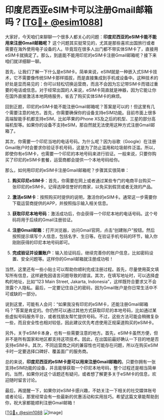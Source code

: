 # 印度尼西亚eSIM卡可以注册Gmail邮箱吗？[[TG💪+ @esim1088](https://t.me/s/esim1088)]

大家好，今天咱们来聊聊一个很多人都关心的问题：**印度尼西亚的eSIM卡能不能用来注册Gmail邮箱呢？** 这个问题其实挺常见的，尤其是那些喜欢出国旅行或者需要在海外使用电子设备的人。毕竟现在很多人出门都不带实体SIM卡了，直接用eSIM卡就搞定了。那么，到底能不能用印尼的eSIM卡注册Gmail邮箱呢？接下来咱们就详细聊一聊。

首先，让我们了解一下什么是eSIM卡。简单来说，eSIM就是一种嵌入式SIM卡技术，它不需要像传统SIM卡那样插拔，而是直接集成到手机或设备中。这种技术的好处是显而易见的：你可以轻松切换运营商，而且不会因为忘记带SIM卡而错过重要的电话或信息。对于经常出国的人来说，eSIM卡简直就是神器，因为它能让你在国外直接激活本地网络服务，省去了购买实体SIM卡的麻烦。

回到正题，印尼的eSIM卡能不能注册Gmail邮箱呢？答案是可以的！但这里有几个需要注意的地方。首先，你需要确保你的设备支持eSIM功能。目前市面上很多高端智能手机都支持eSIM，比如苹果的iPhone XS及之后的机型、三星的部分高端机型等。如果你的设备不支持eSIM，那自然就无法使用这种方式注册Gmail邮箱了。

其次，你需要一个印尼当地的电话号码。为什么呢？因为谷歌（Google）在注册Gmail账户时会要求你验证手机号码，这是为了防止滥用和垃圾邮件泛滥。所以，即使你有eSIM卡，也需要一个印尼的本地号码来进行验证。一般来说，只要你购买了印尼的eSIM卡套餐，运营商都会提供一个本地号码给你。

那么，如何用印尼的eSIM卡注册Gmail邮箱呢？步骤其实很简单：

1. **购买印尼eSIM卡**：首先，你需要在网上或者通过某些专门的电商平台购买一张印尼的eSIM卡。记得选择信誉好的商家，以免买到假货或者无效的产品。
   
2. **激活eSIM卡**：按照购买时提供的说明，激活你的eSIM卡。通常这一步需要你下载运营商提供的APP，并按照指示输入相关信息。

3. **获取印尼本地号码**：激活成功后，你会获得一个印尼本地的电话号码。这个号码将用于后续的Gmail注册验证。

4. **注册Gmail邮箱**：打开浏览器，访问Gmail官网，点击“创建账户”按钮。然后按照提示填写个人信息，包括名字、生日等。在验证手机号码的环节，输入你刚刚获得的印尼本地号码即可。

5. **完成验证并设置账户**：输入验证码后，继续完善你的账户信息，比如密码设置、安全问题等。这样你的Gmail邮箱就注册成功啦！

当然，这里还有一些小贴士可以帮助你顺利完成注册过程。首先，尽量使用英文填写所有信息，这样避免因语言问题导致的错误。其次，在填写地址时，可以选择虚构的地址，比如“123 Main Street, Jakarta, Indonesia”，这样既符合要求又不会泄露个人隐私。最后，一定要记住自己的密码，因为Gmail账户是你日常生活中不可或缺的一部分。

说到这里，可能有人会问：“如果我没有印尼的eSIM卡，还能注册Gmail邮箱吗？”答案是肯定的。你仍然可以通过其他方式获取印尼的本地号码，比如通过某些虚拟号码服务平台，或者找朋友帮忙提供号码。不过，这些方法可能会稍微复杂一些，而且安全性也相对较低，因此建议优先考虑使用正规渠道购买的eSIM卡。

另外，关于eSIM卡本身，也有一些需要注意的地方。首先，eSIM卡虽然方便，但并不是所有国家和地区都支持这项技术。因此，在出国前最好确认一下目的地是否支持eSIM卡。其次，不同运营商之间的兼容性也可能存在问题，所以在购买eSIM卡时一定要选择口碑好、覆盖面广的服务商。

总的来说，**印度尼西亚的eSIM卡是可以用来注册Gmail邮箱的**。只要你拥有一张支持eSIM功能的设备，并且能够获取一个印尼本地号码，整个过程还是相当简单的。当然，如果你对这个话题还有疑问，或者想了解更多关于eSIM卡的信息，欢迎随时留言讨论。

最后，再提醒一下，如果你对eSIM卡感兴趣，不妨关注一下相关的社交媒体账号或者论坛，那里经常会有一些最新的优惠活动和实用技巧。希望这篇文章能帮助到你，祝大家都能顺利注册Gmail邮箱！

[[TG💪+ @esim1088](https://t.me/s/esim1088) ![Image](https://i.postimg.cc/4NQfJmqS/Snipaste-2025-05-13-00-14-12.png)]